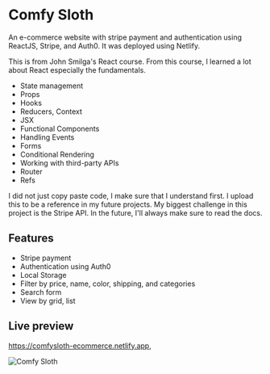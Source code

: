 # Comfy Sloth

An e-commerce website with stripe payment and authentication using ReactJS, Stripe, and Auth0. It was deployed using Netlify.

This is from John Smilga's React course. From this course, I learned a lot about React especially the fundamentals.

- State management
- Props
- Hooks
- Reducers, Context
- JSX
- Functional Components
- Handling Events
- Forms
- Conditional Rendering
- Working with third-party APIs
- Router
- Refs

I did not just copy paste code, I make sure that I understand first. I upload this to be a reference in my future projects.
My biggest challenge in this project is the Stripe API. In the future, I'll always make sure to read the docs.

## Features

- Stripe payment
- Authentication using Auth0
- Local Storage
- Filter by price, name, color, shipping, and categories
- Search form
- View by grid, list

## Live preview

https://comfysloth-ecommerce.netlify.app,

![Comfy Sloth](public/Comfy-Sloth.gif)
